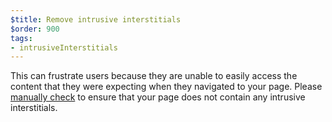 ```yaml
---
$title: Remove intrusive interstitials 
$order: 900
tags:
- intrusiveInterstitials
---
```

This can frustrate users because
they are unable to easily access the content that they were expecting when they
navigated to your page. Please [manually
check](https://www.google.com/webmasters/tools/ad-experience-mobile-unverified?hl=en-GB)
to ensure that your page does not contain any intrusive interstitials.

